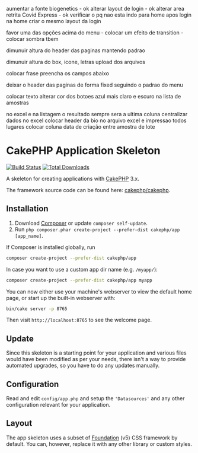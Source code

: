 aumentar a fonte biogenetics - ok
alterar layout de login - ok 
alterar area retrita Covid Express - ok
verificar o pq nao esta indo para home apos login
na home criar o mesmo layout da login

favor uma das opções acima do menu - colocar um efeito de transition - colocar sombra tbem

dimunuir altura do header das paginas mantendo padrao

dimunuir altura do box, icone, letras upload dos arquivos

colocar frase preencha os campos abaixo
  
deixar o header das paginas de forma fixed seguindo o padrao do menu

colocar texto alterar cor dos botoes azul mais claro e escuro na lista de amostras

no excel e na listagem o resultado sempre sera a ultima coluna
centralizar dados no excel
colocar header da bio no arquivo excel e impressao
todos lugares colocar coluna data de criação entre amostra de lote




# CakePHP Application Skeleton

[![Build Status](https://img.shields.io/travis/cakephp/app/master.svg?style=flat-square)](https://travis-ci.org/cakephp/app)
[![Total Downloads](https://img.shields.io/packagist/dt/cakephp/app.svg?style=flat-square)](https://packagist.org/packages/cakephp/app)

A skeleton for creating applications with [CakePHP](https://cakephp.org) 3.x.

The framework source code can be found here: [cakephp/cakephp](https://github.com/cakephp/cakephp).

## Installation

1. Download [Composer](https://getcomposer.org/doc/00-intro.md) or update `composer self-update`.
2. Run `php composer.phar create-project --prefer-dist cakephp/app [app_name]`.

If Composer is installed globally, run

```bash
composer create-project --prefer-dist cakephp/app
```

In case you want to use a custom app dir name (e.g. `/myapp/`):

```bash
composer create-project --prefer-dist cakephp/app myapp
```

You can now either use your machine's webserver to view the default home page, or start
up the built-in webserver with:

```bash
bin/cake server -p 8765
```

Then visit `http://localhost:8765` to see the welcome page.

## Update

Since this skeleton is a starting point for your application and various files
would have been modified as per your needs, there isn't a way to provide
automated upgrades, so you have to do any updates manually.

## Configuration

Read and edit `config/app.php` and setup the `'Datasources'` and any other
configuration relevant for your application.

## Layout

The app skeleton uses a subset of [Foundation](http://foundation.zurb.com/) (v5) CSS
framework by default. You can, however, replace it with any other library or
custom styles.
